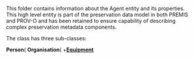 This folder contains information about the Agent entity and its properties. This high level entity is part of the preservation data model in both PREMIS and PROV-O and has been retained to ensure capability of describing complex preservation metadata components.

The class has three sub-classes:

**Person**(
**Organisation**(
+**[Equipment](#/jiscresearch/sharedService/tree/master/metadata/properties/Agent/Equipment)**


